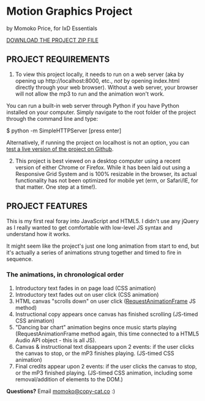 # Motion Graphics Project
by Momoko Price, for IxD Essentials  


[DOWNLOAD THE PROJECT ZIP FILE](https://github.com/MogwaiMomo/Motion-Graphics-Project)

## PROJECT REQUIREMENTS 
1) To view this project locally, it needs to run on a web server (aka by opening up http://localhost:8000, etc., _not_ by opening index.html directly through your web browser). Without a web server, your browser will not allow the mp3 to run and the animation won't work. 

You can run a built-in web server through Python if you have Python installed on your computer. Simply navigate to the root folder of the project through the command line and type: 

$ python -m SimpleHTTPServer [press enter]

Alternatively, if running the project on localhost is not an option, you can [test a live version of the project on Github](http://mogwaimomo.github.io).

2) This project is best viewed on a desktop computer using a recent version of either Chrome or Firefox. While it has been laid out using a Responsive Grid System and is 100% resizable in the browser, its actual functionality has not been optimized for mobile yet (erm, or Safari/IE, for that matter. One step at a time!). 

## PROJECT FEATURES
This is my first real foray into JavaScript and HTML5. I didn't use any jQuery as I really wanted to get comfortable with low-level JS syntax and understand how it works. 

It might seem like the project's just one long animation from start to end, but it's actually a series of animations strung together and timed to fire in sequence. 

### The animations, in chronological order

1. Introductory text fades in on page load (CSS animation)
2. Introductory text fades out on user click (CSS animation)
3. HTML canvas "scrolls down" on user click ([RequestAnimationFrame](http://www.paulirish.com/2011/requestanimationframe-for-smart-animating/) JS method)
4. Instructional copy appears once canvas has finished scrolling (JS-timed CSS animation)
5. "Dancing bar chart" animation begins once music starts playing (RequestAnimationFrame method again, this time connected to a HTML5 Audio API object - this is all JS). 
6. Canvas & instructional text disappears upon 2 events: if the user clicks the canvas to stop, or the mP3 finishes playing. (JS-timed CSS animation)
7. Final credits appear upon 2 events: if the user clicks the canvas to stop, or the mP3 finished playing. (JS-timed CSS animation, including some removal/addition of elements to the DOM.)

**Questions?** Email momoko@copy-cat.co :)


